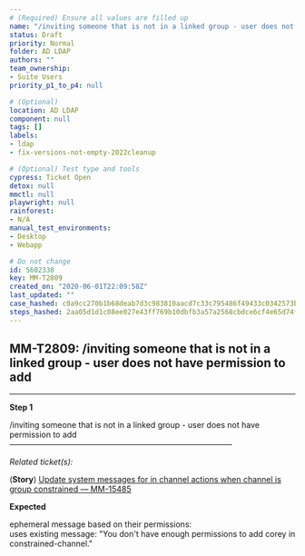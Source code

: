 ```yaml
---
# (Required) Ensure all values are filled up
name: "/inviting someone that is not in a linked group - user does not have permission to add"
status: Draft
priority: Normal
folder: AD LDAP
authors: ""
team_ownership: 
- Suite Users
priority_p1_to_p4: null

# (Optional)
location: AD LDAP
component: null
tags: []
labels: 
- ldap
- fix-versions-not-empty-2022cleanup

# (Optional) Test type and tools
cypress: Ticket Open
detox: null
mmctl: null
playwright: null
rainforest: 
- N/A
manual_test_environments: 
- Desktop
- Webapp

# Do not change
id: 5602338
key: MM-T2809
created_on: "2020-06-01T22:09:58Z"
last_updated: ""
case_hashed: c0a9cc270b1b68deab7d3c983810aacd7c33c795486f49433c0342573bd6f8b7b76474df4f6a52111364e7bebb6578a8
steps_hashed: 2aa05d1d1c08ee027e43ff769b10dbfb3a57a2568cbdce6cf4e65d74f23c7eb10d2687b1569f24e1e9160e4457d22eb8
---
```


<!-- (Auto-generated) Based on frontmatter's "key" and "name" -->

## MM-T2809: /inviting someone that is not in a linked group - user does not have permission to add

---

**Step 1**

/inviting someone that is not in a linked group - user does not have permission to add\
————————————————————————————

_Related ticket(s):_

(**Story**) [Update system messages for in channel actions when channel is group constrained — MM-15485](https://mattermost.atlassian.net/browse/MM-15485)

**Expected**

ephemeral message based on their permissions:\
uses existing message: "You don't have enough permissions to add corey in constrained-channel."
